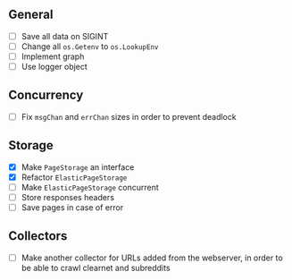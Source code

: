 ## General
- [ ] Save all data on SIGINT
- [ ] Change all `os.Getenv` to `os.LookupEnv`
- [ ] Implement graph
- [ ] Use logger object

## Concurrency
- [ ] Fix `msgChan` and `errChan` sizes in order to prevent deadlock

## Storage
- [x] Make `PageStorage` an interface
- [x] Refactor `ElasticPageStorage`
- [ ] Make `ElasticPageStorage` concurrent
- [ ] Store responses headers
- [ ] Save pages in case of error

## Collectors
- [ ] Make another collector for URLs added from the webserver, in order to be
    able to crawl clearnet and subreddits
